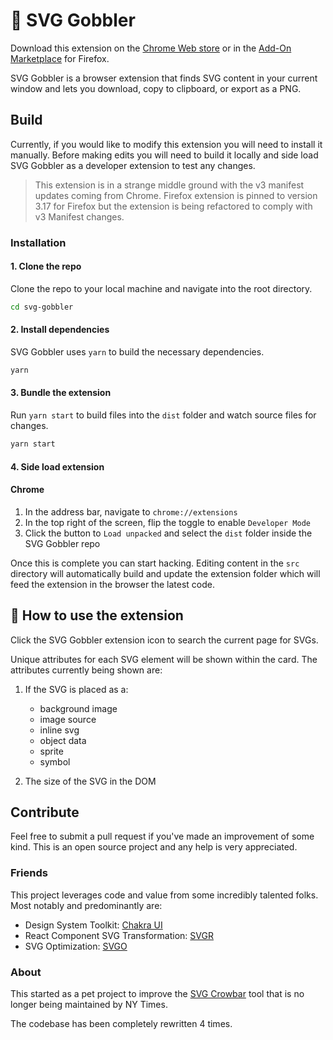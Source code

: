 # 👋 SVG Gobbler

Download this extension on the
[Chrome Web store](https://chrome.google.com/webstore/detail/svg-gobbler/mpbmflcodadhgafbbakjeahpandgcbch)
or in the
[Add-On Marketplace](https://addons.mozilla.org/firefox/addon/svg-gobbler/) for
Firefox.

SVG Gobbler is a browser extension that finds SVG content in your current window
and lets you download, copy to clipboard, or export as a PNG.

## Build

Currently, if you would like to modify this extension you will need to install
it manually. Before making edits you will need to build it locally and side load
SVG Gobbler as a developer extension to test any changes.

> This extension is in a strange middle ground with the v3 manifest updates
> coming from Chrome. Firefox extension is pinned to version 3.17 for Firefox
> but the extension is being refactored to comply with v3 Manifest changes.

### Installation

#### 1. Clone the repo

Clone the repo to your local machine and navigate into the root directory.

```bash
cd svg-gobbler
```

#### 2. Install dependencies

SVG Gobbler uses `yarn` to build the necessary dependencies.

```bash
yarn
```

#### 3. Bundle the extension

Run `yarn start` to build files into the `dist` folder and watch source files
for changes.

```bash
yarn start
```

#### 4. Side load extension

#### Chrome

1. In the address bar, navigate to `chrome://extensions`
1. In the top right of the screen, flip the toggle to enable `Developer Mode`
1. Click the button to `Load unpacked` and select the `dist` folder inside the
   SVG Gobbler repo

Once this is complete you can start hacking. Editing content in the `src`
directory will automatically build and update the extension folder which will
feed the extension in the browser the latest code.

## 🎉 How to use the extension

Click the SVG Gobbler extension icon to search the current page for SVGs.

Unique attributes for each SVG element will be shown within the card. The
attributes currently being shown are:

1. If the SVG is placed as a:

   - background image
   - image source
   - inline svg
   - object data
   - sprite
   - symbol

2. The size of the SVG in the DOM

## Contribute

Feel free to submit a pull request if you've made an improvement of some kind.
This is an open source project and any help is very appreciated.

### Friends

This project leverages code and value from some incredibly talented folks. Most
notably and predominantly are:

- Design System Toolkit: [Chakra UI](https://chakra-ui.com/)
- React Component SVG Transformation: [SVGR](https://react-svgr.com/)
- SVG Optimization: [SVGO](https://github.com/svg/svgo)

### About

This started as a pet project to improve the
[SVG Crowbar](http://nytimes.github.com/svg-crowbar/) tool that is no longer
being maintained by NY Times.

The codebase has been completely rewritten 4 times.
